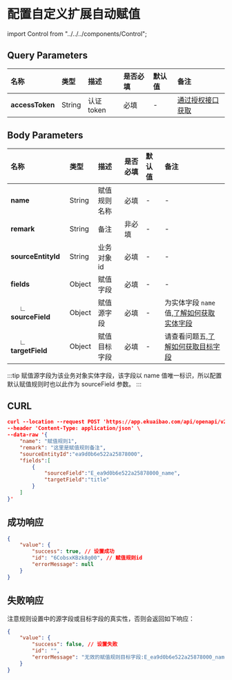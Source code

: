 # 配置自定义扩展自动赋值

import Control from "../../../components/Control";

<Control
method="POST"
url="/api/openapi/v2/fieldMapping/dataLink"
/>

## Query Parameters

| 名称 | 类型 | 描述 | 是否必填 | 默认值 | 备注 |
| :--- | :--- | :--- | :--- |:--- | :--- |
| **accessToken** | String | 认证token | 必填 | - | [通过授权接口获取](/docs/open-api/getting-started/auth)  |


## Body Parameters

| 名称 | 类型 | 描述 | 是否必填 | 默认值 | 备注 |
| :--- | :--- | :--- | :--- |:--- | :--- |
| **name**                  | String | 赋值规则名称  | 必填 | -  |- |
| **remark**                | String | 备注        | 非必填 | - |- |
| **sourceEntityId**        | String | 业务对象id   | 必填 | -  |- |
| **fields**                | Object | 赋值字段     | 必填 | -  | - |
| **&emsp; ∟ sourceField** | Object | 赋值源字段    | 必填 | -  | 为实体字段 `name` 值,[了解如何获取实体字段](/docs/open-api/datalink/get-entity-list)  |
| **&emsp; ∟ targetField** | Object | 赋值目标字段  | 必填 | -  | 请查看问题五,[了解如何获取目标字段](/docs/open-api/datalink/question-answer)  |

:::tip
赋值源字段为该业务对象实体字段，该字段以 name 值唯一标识，所以配置默认赋值规则时也以此作为 sourceField 参数。
:::

## CURL
```json
curl --location --request POST 'https://app.ekuaibao.com/api/openapi/v2/fieldMapping/dataLink?accessToken=cxEbrzNJSA3A00' \
--header 'Content-Type: application/json' \
--data-raw '{
    "name": "赋值规则1",
    "remark": "这里是赋值规则备注",
    "sourceEntityId":"ea9d0b6e522a25878000",
    "fields":[
        {
            "sourceField":"E_ea9d0b6e522a25878000_name",
            "targetField":"title"
        }
    ]
}'
```

## 成功响应
```json
{
    "value": {
        "success": true, // 设置成功
        "id": "6CobsxKBzk8g00", // 赋值规则id
        "errorMessage": null
    }
}
```

## 失败响应
注意规则设置中的源字段或目标字段的真实性，否则会返回如下响应：
```json
{
    "value": {
        "success": false, // 设置失败
        "id": "",
        "errorMessage": "无效的赋值规则目标字段:E_ea9d0b6e522a25878000_name" // 失败信息
    }
}
```

